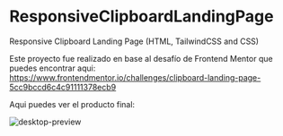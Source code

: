 # ResponsiveClipboardLandingPage
Responsive Clipboard Landing Page (HTML, TailwindCSS and CSS)

Este proyecto fue realizado en base al desafío de Frontend Mentor que puedes encontrar aqui:
https://www.frontendmentor.io/challenges/clipboard-landing-page-5cc9bccd6c4c91111378ecb9

Aqui puedes ver el producto final:


![desktop-preview](https://github.com/VickyAzola/ResponsiveClipboardLandingPage/assets/116470398/ca1fda0b-7fe9-4178-a1bc-4288951872ce)


